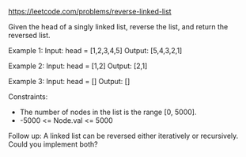 https://leetcode.com/problems/reverse-linked-list

Given the head of a singly linked list, reverse the list, and return the reversed list.

Example 1:
Input: head = [1,2,3,4,5]
Output: [5,4,3,2,1]

Example 2:
Input: head = [1,2]
Output: [2,1]

Example 3:
Input: head = []
Output: []
 
Constraints:
* The number of nodes in the list is the range [0, 5000].
* -5000 <= Node.val <= 5000

Follow up: A linked list can be reversed either iteratively or recursively. Could you implement both?